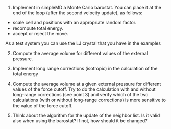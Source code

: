 1. Implement in simpleMD a Monte Carlo barostat. You can place it at the end of the loop (after the second velocity update),
as follows:
- scale cell and positions with an appropriate random factor.
- recompute total energy.
- accept or reject the move.

As a test system you can use the LJ crystal that you have in the examples

2. Compute the average volume for different values of the external pressure.

3. Implement long range corrections (isotropic) in the calculation of the total energy

4. Compute the average volume at a given external pressure for different values of the force cutoff. Try to do the calculation with and without long-range corrections (see point 3) and verify which of the two calculations (with or without long-range corrections) is more sensitive to the value of the force cutoff.

5. Think about the algorithm for the update of the neighbor list. Is it valid also when using the barostat? If not, how should it be changed?
